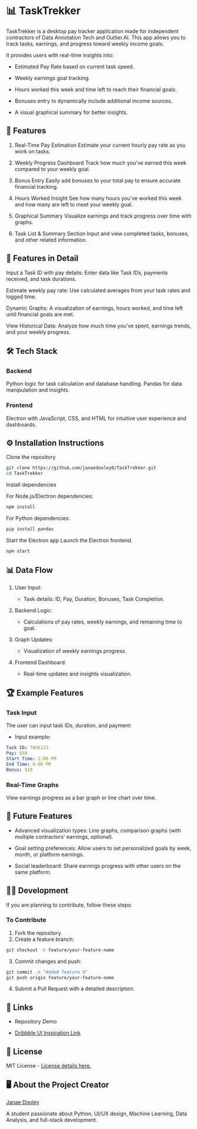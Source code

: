 # 📊 TaskTrekker
TaskTrekker is a desktop pay tracker application made for independent contractors of Data Annotation Tech and Outlier.AI. This app allows you to track tasks, earnings, and progress toward weekly income goals.

It provides users with real-time insights into:

- Estimated Pay Rate based on current task speed.

- Weekly earnings goal tracking.

- Hours worked this week and time left to reach their financial goals.

- Bonuses entry to dynamically include additional income sources.

- A visual graphical summary for better insights.
## 🌟 Features
1. Real-Time Pay Estimation
Estimate your current hourly pay rate as you work on tasks.

2. Weekly Progress Dashboard
Track how much you've earned this week compared to your weekly goal.

3. Bonus Entry
Easily add bonuses to your total pay to ensure accurate financial tracking.

4. Hours Worked Insight
See how many hours you've worked this week and how many are left to meet your weekly goal.

5. Graphical Summary
Visualize earnings and track progress over time with graphs.

6. Task List & Summary Section
Input and view completed tasks, bonuses, and other related information.
## 🚀 Features in Detail
Input a Task ID with pay details: Enter data like Task IDs, payments received, and task durations.

Estimate weekly pay rate: Use calculated averages from your task rates and logged time.

Dynamic Graphs: A visualization of earnings, hours worked, and time left until financial goals are met.

View Historical Data: Analyze how much time you’ve spent, earnings trends, and your weekly progress.
## 🛠️ Tech Stack
### Backend
Python logic for task calculation and database handling.
Pandas for data manipulation and insights.
### Frontend
Electron with JavaScript, CSS, and HTML for intuitive user experience and dashboards.
## ⚙️ Installation Instructions
Clone the repository

```bash
git clone https://github.com/janaedooley0/TaskTrekker.git
cd TaskTrekker
```
Install dependencies

For Node.js/Electron dependencies:
```bash
npm install
```
For Python dependencies:

```bash
pip install pandas
```
Start the Electron app
Launch the Electron frontend.
```python
npm start
```
## 📊 Data Flow
1. User Input:
   - Task details: ID, Pay, Duration, Bonuses, Task Completion.
     
2. Backend Logic:
   - Calculations of pay rates, weekly earnings, and remaining time to goal.
     
3. Graph Updates:
   - Visualization of weekly earnings progress.
     
4. Frontend Dashboard:
   - Real-time updates and insights visualization.
## 🏆 Example Features
### Task Input
The user can input task IDs, duration, and payment:

- Input example:
```yaml
Task ID: TASK123
Pay: $50
Start Time: 2:00 PM
End Time: 4:00 PM
Bonus: $10
```

### Real-Time Graphs
View earnings progress as a bar graph or line chart over time.

## 🔮 Future Features
- Advanced visualization types: Line graphs, comparison graphs (with multiple contractors' earnings, optional).

- Goal setting preferences: Allow users to set personalized goals by week, month, or platform earnings.

- Social leaderboard: Share earnings progress with other users on the same platform.
## 👨‍💻 Development
If you are planning to contribute, follow these steps:

### To Contribute
1. Fork the repository.
2. Create a feature branch:
```bash
git checkout -b feature/your-feature-name
```
3. Commit changes and push:
```bash
git commit -m "Added feature X"
git push origin feature/your-feature-name
```
4. Submit a Pull Request with a detailed description.
## 🔗 Links
- Repository Demo
  
- [Dribbble UI Inspiration Link](https://dribbble.com/shots/16204592-Crypto-dashboard-template/attachments/8064877?mode=media)
## 📜 License
MIT License - [License details here.](https://choosealicense.com/licenses/mit/)

## 🖥️ About the Project Creator
[Janae Dooley](https://github.com/janaedooley0)

A student passionate about Python, UI/UX design, Machine Learning, Data Analysis, and full-stack development.
